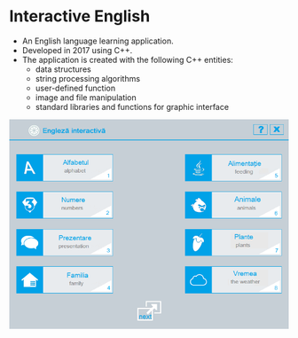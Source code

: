 # Interactive English

- An English language learning application.
- Developed in 2017 using C++.
- The application is created with the following C++ entities:
  - data structures 
  - string processing algorithms
  - user-defined function
  - image and file manipulation
  - standard libraries and functions for graphic interface

![App screenshot](screenshot.png)

